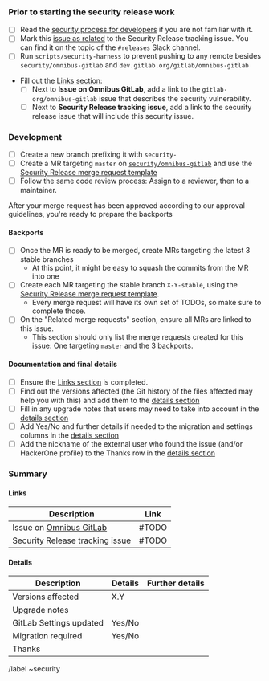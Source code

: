 <!--
# Read me first!

This process is not required to remove .cveignore entries. See
https://docs.gitlab.com/omnibus/development/broken_master.html#dependency_scanning-job-failed-due-to-one-of-the-dependencies-being-reported-as-vulnerable
for more details.

Create this issue under https://gitlab.com/gitlab-org/security/omnibus-gitlab/

Set the title to: `Description of the original issue`
-->

### Prior to starting the security release work

- [ ] Read the [security process for developers] if you are not familiar with it.
- [ ] Mark this [issue as related] to the Security Release tracking issue. You can find it on the topic of the `#releases` Slack channel.
- [ ] Run `scripts/security-harness` to prevent pushing to any remote besides `security/omnibus-gitlab` and `dev.gitlab.org/gitlab/omnibus-gitlab`
- Fill out the [Links section](#links):
  - [ ] Next to **Issue on Omnibus GitLab**, add a link to the `gitlab-org/omnibus-gitlab` issue that describes the security vulnerability.
  - [ ] Next to **Security Release tracking issue**, add a link to the security release issue that will include this security issue.

### Development

- [ ] Create a new branch prefixing it with `security-`
- [ ] Create a MR targeting `master` on [`security/omnibus-gitlab`](https://gitlab.com/gitlab-org/security/omnibus-gitlab) and use the [Security Release merge request template]
- [ ] Follow the same code review process: Assign to a reviewer, then to a maintainer.

After your merge request has been approved according to our approval guidelines, you're ready to prepare the backports

#### Backports

- [ ] Once the MR is ready to be merged, create MRs targeting the latest 3 stable branches
   * At this point, it might be easy to squash the commits from the MR into one
- [ ] Create each MR targeting the stable branch `X-Y-stable`, using the [Security Release merge request template].
   * Every merge request will have its own set of TODOs, so make sure to complete those.
- [ ] On the "Related merge requests" section, ensure all MRs are linked to this issue.
   * This section should only list the merge requests created for this issue: One targeting `master` and the 3 backports.

#### Documentation and final details

- [ ] Ensure the [Links section](#links) is completed.
- [ ] Find out the versions affected (the Git history of the files affected may help you with this) and add them to the [details section](#details)
- [ ] Fill in any upgrade notes that users may need to take into account in the [details section](#details)
- [ ] Add Yes/No and further details if needed to the migration and settings columns in the [details section](#details)
- [ ] Add the nickname of the external user who found the issue (and/or HackerOne profile) to the Thanks row in the [details section](#details)

### Summary

#### Links

| Description | Link |
| -------- | -------- |
| Issue on [Omnibus GitLab](https://gitlab.com/gitlab-org/omnibus-gitlab/issues) | #TODO  |
| Security Release tracking issue | #TODO  |

#### Details

| Description | Details | Further details|
| -------- | -------- | -------- |
| Versions affected | X.Y  | |
| Upgrade notes | | |
| GitLab Settings updated | Yes/No| |
| Migration required | Yes/No | |
| Thanks | | |

[security process for developers]: https://gitlab.com/gitlab-org/release/docs/blob/master/general/security/developer.md
[RM list]:  https://about.gitlab.com/release-managers/
[issue as related]: https://docs.gitlab.com/ee/user/project/issues/related_issues.html#adding-a-related-issue
[security Release merge request template]: https://gitlab.com/gitlab-org/omnibus-gitlab/-/blob/master/.gitlab/merge_request_templates/Security%20Release.md

/label ~security
